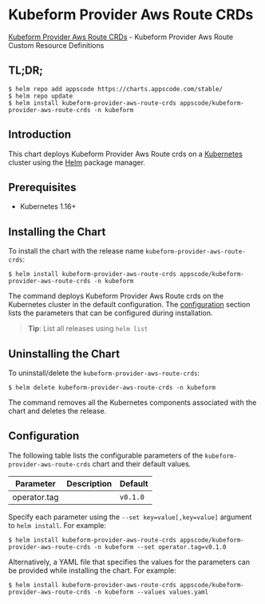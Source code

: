 # Kubeform Provider Aws Route CRDs

[Kubeform Provider Aws Route CRDs](https://github.com/kubeform) - Kubeform Provider Aws Route Custom Resource Definitions

## TL;DR;

```console
$ helm repo add appscode https://charts.appscode.com/stable/
$ helm repo update
$ helm install kubeform-provider-aws-route-crds appscode/kubeform-provider-aws-route-crds -n kubeform
```

## Introduction

This chart deploys Kubeform Provider Aws Route crds on a [Kubernetes](http://kubernetes.io) cluster using the [Helm](https://helm.sh) package manager.

## Prerequisites

- Kubernetes 1.16+

## Installing the Chart

To install the chart with the release name `kubeform-provider-aws-route-crds`:

```console
$ helm install kubeform-provider-aws-route-crds appscode/kubeform-provider-aws-route-crds -n kubeform
```

The command deploys Kubeform Provider Aws Route crds on the Kubernetes cluster in the default configuration. The [configuration](#configuration) section lists the parameters that can be configured during installation.

> **Tip**: List all releases using `helm list`

## Uninstalling the Chart

To uninstall/delete the `kubeform-provider-aws-route-crds`:

```console
$ helm delete kubeform-provider-aws-route-crds -n kubeform
```

The command removes all the Kubernetes components associated with the chart and deletes the release.

## Configuration

The following table lists the configurable parameters of the `kubeform-provider-aws-route-crds` chart and their default values.

|  Parameter   | Description | Default  |
|--------------|-------------|----------|
| operator.tag |             | `v0.1.0` |


Specify each parameter using the `--set key=value[,key=value]` argument to `helm install`. For example:

```console
$ helm install kubeform-provider-aws-route-crds appscode/kubeform-provider-aws-route-crds -n kubeform --set operator.tag=v0.1.0
```

Alternatively, a YAML file that specifies the values for the parameters can be provided while
installing the chart. For example:

```console
$ helm install kubeform-provider-aws-route-crds appscode/kubeform-provider-aws-route-crds -n kubeform --values values.yaml
```
